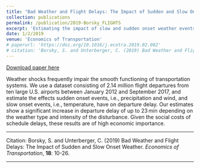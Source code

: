```yaml
---
title: "Bad Weather and Flight Delays: The Impact of Sudden and Slow Onset Weather"
collection: publications
permalink: /publication/2019-Borsky_FLIGHTS
excerpt: 'Estimating the impact of slow and sudden onset weather events on flight departure delays.'
date: 1/2/2019
venue: 'Economics of Transportation'
# paperurl: 'https://doi.org/10.1016/j.ecotra.2019.02.002'
# citation: 'Borsky, S. and Unterberger, C. (2019) Bad Weather and Flight Delays: The Impact of Sudden and Slow Onset Weather. Economics of Transportation, 18: 10-26..'
---
```


<a href='https://doi.org/10.1016/j.ecotra.2019.02.002'>Download paper here</a>

Weather shocks frequently impair the smooth functioning of  transportation systems. We use a dataset consisting of 2.14 million  flight departures from ten large U.S. airports between January 2012 and  September 2017, and estimate the effects sudden onset events, i.e., precipitation and wind, and slow onset events, i.e., temperature, have on departure delay. Our estimates show a significant increase in departure delay of up to  23 min depending on the weather type and intensity of the disturbance.  Given the social costs of schedule delays, these results are of high  economic importance.

---

Citation: Borsky, S. and Unterberger, C. (2019) Bad Weather and Flight Delays: The Impact of Sudden and Slow Onset Weather. *Economics of Transportation*, **18**: 10-26.

---

